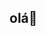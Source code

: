 ## olá👋

<!--
![](https://tenor.com/view/panther-black-panther-wild-animal-gif-15861685)
**danielsicora/danielsicora** is a ✨ _special_ ✨ repository because its `README.md` (this file) appears on your GitHub profile.
Estou estudando na Alura
Estou me desenvolvendo na linguagem JavaScript
Utilizo esse espaço para minha organização e compartilhamento dos meu projetos desenvolvidos

Here are some ideas to get you started:

- 🔭 I’m currently working on ...
- 🌱 I’m currently learning ...
- 👯 I’m looking to collaborate on ...
- 🤔 I’m looking for help with ...
- 💬 Ask me about ...
- 📫 How to reach me: ...
- 😄 Pronouns: ...
- ⚡ Fun fact: ...
-->
